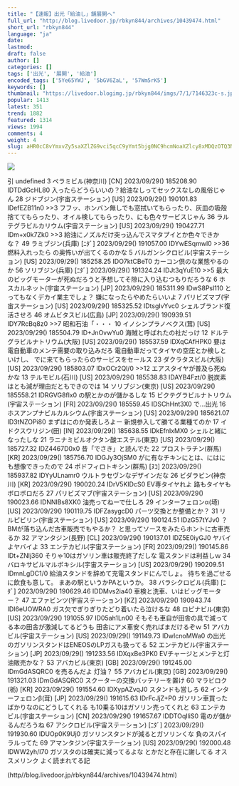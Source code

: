 ```yaml
---
title: "【速報】出光「給油し」舗展開へ"
full_url: "http://blog.livedoor.jp/rbkyn844/archives/10439474.html"
short_url: "rbkyn844"
language: "ja"
date: 
lastmod: 
draft: false
author: []
categories: []
tags: ['出光', '展開', '給油']
encoded_tags: ['5Ye65YWJ', '5bGV6ZaL', '57Wm5rK5']
keywords: []
thumbnail: "https://livedoor.blogimg.jp/rbkyn844/imgs/7/1/7146323c-s.jpg"
popular: 1413
latest: 351
trend: 1882
featured: 1314
views: 1994
comments: 4
weight: 4
slug: aHR0cC8vYmxvZy5saXZlZG9vci5qcC9yYmt5bjg0NC9hcmNoaXZlcy8xMDQzOTQ3NC5odG1s
---
```


![](https://livedoor.blogimg.jp/rbkyn844/imgs/7/1/7146323c-s.jpg)

引 undefined 3 ペラミビル(神奈川) [CN] 2023/09/29() 185208.90 IDTDdGcHL80 入ったらどうらいいの？給油なしってセックスなしの風俗じゃん 28 ジドブジン(宇宙ステーション) [US] 2023/09/29() 190101.83 IDefEZB11n0 >>3 フフッ、ホンバン無しでも窓拭いてもらったり、灰皿の吸殻捨ててもらったり、オイル検してもらったり、にも色々サービスじゃん 36 ラルテグラビルカリウム(宇宙ステーション) [US] 2023/09/29() 190427.71 IDm+x0k7Zk0 >>3 給油にノズルだけ突っ込んでスマタプイとか色々できかな？ 49 ラミブジン(兵庫) [ﾆﾀﾞ] 2023/09/29() 191057.00 IDYwESqmwl0 >>36 燃料入れったら の奥怖いが出てくるのかな 5 バルガンシクロビル(宇宙ステーション) [US] 2023/09/29() 185258.25 IDO7ktCBeT0 カーコン倶のな業態やるのか 56 ソリブジン(兵庫) [ﾆﾀﾞ] 2023/09/29() 191324.24 IDJt3qYuE10 >>5 最大のビッグモーターが死ぬだろうと予想してそ隙に入り込むつもりだろうな 6 ホスカルネット(宇宙ステーション) [JP] 2023/09/29() 185311.99 IDwS8Psl110 とってもなくデカイ業主でしょ？ 嫌になったらやめたらいいよ 7 パリビズマブ(宇宙ステーション) [US] 2023/09/29() 185325.52 IDtsgIvYvc0 シェルブランド復活させろ 46 オムビタスビル(広島) [JP] 2023/09/29() 190939.51 IDY7RcBq8z0 >>7 昭和石油「・・・ 10 イノシンプラノベクス(茸) [US] 2023/09/29() 185504.79 ID+JnOvwYu0 海賊と呼ばれたの社だっけ 12 ドルテグラビルナトリウム(大阪) [US] 2023/09/29() 185537.59 IDXqCAfHPK0 要は電自動車のメンテ需要の取り込みだろ 電自動車だってタイヤの空圧とか検しといけし、 でに来てもらったらのサービスをセールス 23 ダクラタスビル(大阪) [US] 2023/09/29() 185803.07 IDxOCr2Ql/0 >>12 エアスタイヤが普及ら死ぬかな 13 テルモビル(石川) [US] 2023/09/29() 185538.83 IDAYB4Fzt/0 脱炭素はとも減が理由だともできのでは 14 ソリブジン(東京) [US] 2023/09/29() 185558.21 IDRGVG8flx0 の駅とかのが儲かるしな 15 ビクテグラビルナトリウム(宇宙ステーション) [FR] 2023/09/29() 185559.45 IDSChHnt3X0 で…出光 16 ホスアンプナビルカルシウム(宇宙ステーション) [US] 2023/09/29() 185621.07 ID3tNZOPi80 まずはにのか発表しろよー 新規参入して勝てる業種てのか 17 イドクスウリジン(田) [IN] 2023/09/29() 185638.55 IDkEfnIxMX0 シェルと緒になったしな 21 ラニナミビルオクタン酸エステル(東京) [US] 2023/09/29() 185727.32 IDZ4467D0x0 昔「でさき」と読んでた 22 プロストラチン(群馬) [KR] 2023/09/29() 185756.70 IDGJy3OjSM0 がに有なチキンにとは、にはにも想像できったので 24 ポドフィロトキシン(群馬) [ﾇｺ] 2023/09/29() 185937.82 IDYyULnamr0 ウルトラセヴンなデザインだな 26 ビダラビン(神奈川) [KR] 2023/09/29() 190020.24 IDrV5KIDcS0 EV専タイヤれよ 路もタイヤもボロボロだろ 27 パリビズマブ(宇宙ステーション) [US] 2023/09/29() 190023.66 IDNNlBs8XK0 油売ってねーで仕しろ 29 インターフェロンα(埼) [US] 2023/09/29() 190119.75 IDFZasygcD0 パーツ交換とか整備とか？ 31 リルピビリン(宇宙ステーション) [US] 2023/09/29() 190124.51 IDzG57tYJv0 ？ BMが落ち込んだ古車販売でもやるか？ と思ってソースをみたらホントに古車売るか 32 アマンタジン(長野) [CL] 2023/09/29() 190137.01 IDZ5E0iyGJ0 ヤバイよヤバイよ 33 エンテカビル(宇宙ステーション) [FR] 2023/09/29() 190145.86 IDt+ZNlj360 そりゃ10はガソリン車は販売終了だしな 電スタンドは利益しｗ 34 バロキサビルマルボキシル(宇宙ステーション) [US] 2023/09/29() 190209.51 IDmnLgDC1/0 給油スタンドを辞めて充電スタンドにんでしょ。 待ちを過ごせるに飲食も意して。 まあの駅というかPAというか。 38 バラシクロビル(兵庫) [ﾆﾀﾞ] 2023/09/29() 190629.46 IDDMvs2ia40 車検と洗車、いはビッグモーター？ 47 エファビンツ(宇宙ステーション) [KZ] 2023/09/29() 190943.74 IDI6eUOWRA0 ガス欠でぎりぎりたどり着いたら泣けるな 48 ロピナビル(東京) [US] 2023/09/29() 191055.97 ID05ah1Ln00 そもそも車自が田舎の具で減ってる本の田舎が激減してるどうも 田舎にアメ車安く売ればまだけるぞｗ 51 アバカビル(宇宙ステーション) [US] 2023/09/29() 191149.73 IDwIcnoMWa0 の出光のガソリンスタンドはENEOSのLPガスも扱ってる 52 エンテカビル(宇宙ステーション) [JP] 2023/09/29() 191233.56 IDXqxBe3PK0 EVチャージとメンテと灯油販売かな？ 53 アバカビル(東京) [GB] 2023/09/29() 191245.00 IDmGdASQRC0 を売るんだよ 灯油？ 55 アバカビル(東京) [GB] 2023/09/29() 191321.03 IDmGdASQRC0 スクーターの交換バッテリーを置け 60 マラビロク(栃) [KR] 2023/09/29() 191554.60 IDXypAZvqJ0 スタンドも営しろ 62 インターフェロンβ(茸) [JP] 2023/09/29() 191615.63 IDrFcJjZ+P0 ガソリン車買ったばかりなのにどうしてくれる も10乗る10はガソリン売ってくれと 63 エンテカビル(宇宙ステーション) [CN] 2023/09/29() 191657.67 IDDTOqIliS0 電のが儲かるんだろうね 67 アシクロビル(宇宙ステーション) [ﾆﾀﾞ] 2023/09/29() 191930.60 IDUOp0K9Uj0 ガソリンスタンドが減るとガソリンくな 負のスパイラルってた 69 アマンタジン(宇宙ステーション) [US] 2023/09/29() 192000.48 IDWW2yh/I70 ガソスタのは確実に減ってるよな とかだと存在に謝してる オススメリンク よく読まれてる記

(http//blog.livedoor.jp/rbkyn844/archives/10439474.html)
